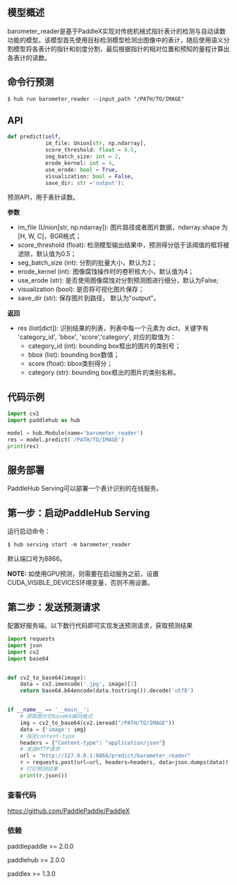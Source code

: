 ## 模型概述

barometer_reader是基于PaddleX实现对传统机械式指针表计的检测与自动读数功能的模型。该模型首先使用目标检测模型检测出图像中的表计，随后使用语义分割模型将各表计的指针和刻度分割，最后根据指针的相对位置和预知的量程计算出各表计的读数。

## 命令行预测

```
$ hub run barometer_reader --input_path "/PATH/TO/IMAGE"

```

## API

```python
def predict(self,
            im_file: Union[str, np.ndarray],
            score_threshold: float = 0.5,
            seg_batch_size: int = 2,
            erode_kernel: int = 4,
            use_erode: bool = True,
            visualization: bool = False,
            save_dir: str ='output'):
```

预测API，用于表针读数。

**参数**

* im_file (Union\[str, np.ndarray\]): 图片路径或者图片数据，ndarray.shape 为 \[H, W, C\]，BGR格式；
* score\_threshold (float): 检测模型输出结果中，预测得分低于该阈值的框将被滤除，默认值为0.5；
* seg\_batch\_size (int): 分割的批量大小，默认为2；
* erode\_kernel (int): 图像腐蚀操作时的卷积核大小，默认值为4；
* use\_erode (str): 是否使用图像腐蚀对分割预测图进行细分，默认为False;
* visualization (bool): 是否将可视化图片保存；
* save_dir (str): 保存图片到路径， 默认为"output"。

**返回**

* res (list\[dict\]): 识别结果的列表，列表中每一个元素为 dict，关键字有 'category\_id', 'bbox', 'score','category', 对应的取值为：
  * category\_id (int): bounding box框出的图片的类别号；
  * bbox (list): bounding box数值；
  * score (float): bbox类别得分；
  * category (str):  bounding box框出的图片的类别名称。


## 代码示例

```python
import cv2
import paddlehub as hub

model = hub.Module(name='barometer_reader')
res = model.predict('/PATH/TO/IMAGE')
print(res)
```

## 服务部署

PaddleHub Serving可以部署一个表计识别的在线服务。

## 第一步：启动PaddleHub Serving

运行启动命令：

```shell
$ hub serving start -m barometer_reader
```

默认端口号为8866。

**NOTE:** 如使用GPU预测，则需要在启动服务之前，设置CUDA_VISIBLE_DEVICES环境变量，否则不用设置。

## 第二步：发送预测请求

配置好服务端，以下数行代码即可实现发送预测请求，获取预测结果

```python
import requests
import json
import cv2
import base64


def cv2_to_base64(image):
    data = cv2.imencode('.jpg', image)[1]
    return base64.b64encode(data.tostring()).decode('utf8')


if __name__ == '__main__':
    # 获取图片的base64编码格式
    img = cv2_to_base64(cv2.imread("/PATH/TO/IMAGE"))
    data = {'image': img}
    # 指定content-type
    headers = {"Content-type": "application/json"}
    # 发送HTTP请求
    url = "http://127.0.0.1:8866/predict/barometer_reader"
    r = requests.post(url=url, headers=headers, data=json.dumps(data))
    # 打印预测结果
    print(r.json())
```

### 查看代码

https://github.com/PaddlePaddle/PaddleX


### 依赖

paddlepaddle >= 2.0.0

paddlehub >= 2.0.0

paddlex >= 1.3.0
